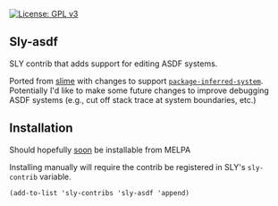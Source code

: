  [![License: GPL v3](https://img.shields.io/badge/License-GPLv3-blue.svg)](https://www.gnu.org/licenses/gpl-3.0)
 
 ## Sly-asdf

SLY contrib that adds support for editing ASDF systems. 

Ported from [slime](https://github.com/slime/slime/blob/master/contrib/slime-asdf.el) with changes to support [`package-inferred-system`](https://common-lisp.net/project/asdf/asdf/The-package_002dinferred_002dsystem-extension.html). Potentially I'd like to make some future changes to improve debugging ASDF systems (e.g., cut off stack trace at system boundaries, etc.)

## Installation 
Should hopefully [soon](https://github.com/melpa/melpa/pull/6145) be installable from MELPA

Installing manually will require the contrib be registered in SLY's `sly-contrib` variable. 
```
(add-to-list 'sly-contribs 'sly-asdf 'append)
```
